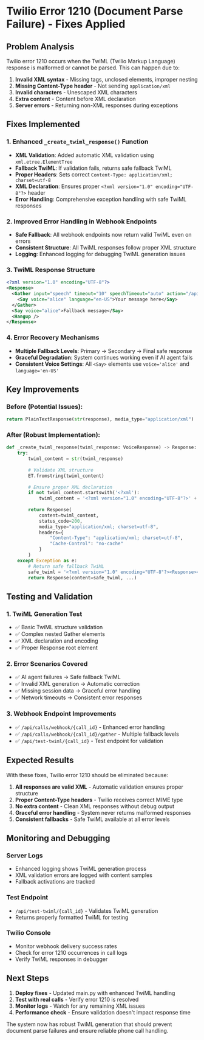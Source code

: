 # Twilio Error 1210 (Document Parse Failure) - Fixes Applied

## Problem Analysis
Twilio error 1210 occurs when the TwiML (Twilio Markup Language) response is malformed or cannot be parsed. This can happen due to:

1. **Invalid XML syntax** - Missing tags, unclosed elements, improper nesting
2. **Missing Content-Type header** - Not sending `application/xml`
3. **Invalid characters** - Unescaped XML characters
4. **Extra content** - Content before XML declaration
5. **Server errors** - Returning non-XML responses during exceptions

## Fixes Implemented

### 1. Enhanced `_create_twiml_response()` Function
- **XML Validation**: Added automatic XML validation using `xml.etree.ElementTree`
- **Fallback TwiML**: If validation fails, returns safe fallback TwiML
- **Proper Headers**: Sets correct `Content-Type: application/xml; charset=utf-8`
- **XML Declaration**: Ensures proper `<?xml version="1.0" encoding="UTF-8"?>` header
- **Error Handling**: Comprehensive exception handling with safe TwiML responses

### 2. Improved Error Handling in Webhook Endpoints
- **Safe Fallback**: All webhook endpoints now return valid TwiML even on errors
- **Consistent Structure**: All TwiML responses follow proper XML structure
- **Logging**: Enhanced logging for debugging TwiML generation issues

### 3. TwiML Response Structure
```xml
<?xml version="1.0" encoding="UTF-8"?>
<Response>
  <Gather input="speech" timeout="10" speechTimeout="auto" action="/api/calls/webhook/{call_id}/gather" method="POST" language="en-US">
    <Say voice="alice" language="en-US">Your message here</Say>
  </Gather>
  <Say voice="alice">Fallback message</Say>
  <Hangup />
</Response>
```

### 4. Error Recovery Mechanisms
- **Multiple Fallback Levels**: Primary → Secondary → Final safe response
- **Graceful Degradation**: System continues working even if AI agent fails
- **Consistent Voice Settings**: All `<Say>` elements use `voice='alice'` and `language='en-US'`

## Key Improvements

### Before (Potential Issues):
```python
return PlainTextResponse(str(response), media_type="application/xml")
```

### After (Robust Implementation):
```python
def _create_twiml_response(twiml_response: VoiceResponse) -> Response:
    try:
        twiml_content = str(twiml_response)
        
        # Validate XML structure
        ET.fromstring(twiml_content)
        
        # Ensure proper XML declaration
        if not twiml_content.startswith('<?xml'):
            twiml_content = '<?xml version="1.0" encoding="UTF-8"?>' + twiml_content
        
        return Response(
            content=twiml_content,
            status_code=200,
            media_type="application/xml; charset=utf-8",
            headers={
                "Content-Type": "application/xml; charset=utf-8",
                "Cache-Control": "no-cache"
            }
        )
    except Exception as e:
        # Return safe fallback TwiML
        safe_twiml = '<?xml version="1.0" encoding="UTF-8"?><Response><Say voice="alice">Technical error. Goodbye.</Say><Hangup /></Response>'
        return Response(content=safe_twiml, ...)
```

## Testing and Validation

### 1. TwiML Generation Test
- ✅ Basic TwiML structure validation
- ✅ Complex nested Gather elements
- ✅ XML declaration and encoding
- ✅ Proper Response root element

### 2. Error Scenarios Covered
- ✅ AI agent failures → Safe fallback TwiML
- ✅ Invalid XML generation → Automatic correction
- ✅ Missing session data → Graceful error handling
- ✅ Network timeouts → Consistent error responses

### 3. Webhook Endpoint Improvements
- ✅ `/api/calls/webhook/{call_id}` - Enhanced error handling
- ✅ `/api/calls/webhook/{call_id}/gather` - Multiple fallback levels
- ✅ `/api/test-twiml/{call_id}` - Test endpoint for validation

## Expected Results

With these fixes, Twilio error 1210 should be eliminated because:

1. **All responses are valid XML** - Automatic validation ensures proper structure
2. **Proper Content-Type headers** - Twilio receives correct MIME type
3. **No extra content** - Clean XML responses without debug output
4. **Graceful error handling** - System never returns malformed responses
5. **Consistent fallbacks** - Safe TwiML available at all error levels

## Monitoring and Debugging

### Server Logs
- Enhanced logging shows TwiML generation process
- XML validation errors are logged with content samples
- Fallback activations are tracked

### Test Endpoint
- `/api/test-twiml/{call_id}` - Validates TwiML generation
- Returns properly formatted TwiML for testing

### Twilio Console
- Monitor webhook delivery success rates
- Check for error 1210 occurrences in call logs
- Verify TwiML responses in debugger

## Next Steps

1. **Deploy fixes** - Updated main.py with enhanced TwiML handling
2. **Test with real calls** - Verify error 1210 is resolved
3. **Monitor logs** - Watch for any remaining XML issues
4. **Performance check** - Ensure validation doesn't impact response time

The system now has robust TwiML generation that should prevent document parse failures and ensure reliable phone call handling.
